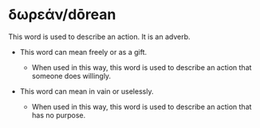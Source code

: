 # δωρεάν/dōrean
This word is used to describe an action. It is an adverb.

* This word can mean freely or as a gift.
    * When used in this way, this word is used to describe an action that someone does willingly. 

* This word can mean in vain or uselessly. 
    * When used in this way, this word is used to describe an action that has no purpose.
